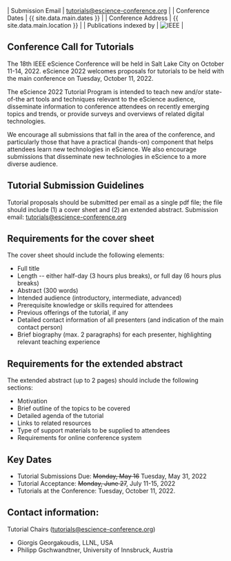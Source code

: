 | Submission Email        | tutorials@escience-conference.org |
| Conference Dates        | {{ site.data.main.dates }} |
| Conference Address      | {{ site.data.main.location }} |
| Publications indexed by | <img src="{{ site.baseurl }}/images/ieee.png" alt="IEEE" /> |

## Conference Call for Tutorials

The 18th IEEE eScience Conference will be held in Salt Lake City on October 11-14, 2022. eScience 2022 welcomes proposals for tutorials to be held with the main conference on Tuesday, October 11, 2022.
 
The eScience 2022 Tutorial Program is intended to teach new and/or state-of-the art tools and techniques relevant to the eScience audience, disseminate information to conference attendees on recently emerging topics and trends, or provide surveys and overviews of related digital technologies.
 
We encourage all submissions that fall in the area of the conference, and particularly those that have a practical (hands-on) component that helps attendees learn new technologies in eScience. We also encourage submissions that disseminate new technologies in eScience to a more diverse audience. 

## Tutorial Submission Guidelines
Tutorial proposals should be submitted per email as a single pdf file; the file should include (1) a cover sheet and (2) an extended abstract.
Submission email: tutorials@escience-conference.org

## Requirements for the cover sheet
The cover sheet should include the following elements:
- Full title 
- Length -- either half-day (3 hours plus breaks), or full day (6 hours plus breaks) 
- Abstract (300 words)
- Intended audience (introductory, intermediate, advanced) 
- Prerequisite knowledge or skills required for attendees 
- Previous offerings of the tutorial, if any
- Detailed contact information of all presenters (and indication of the main contact person)
- Brief biography (max. 2 paragraphs) for each presenter, highlighting relevant teaching experience

## Requirements for the extended abstract
The extended abstract (up to 2 pages) should include the following sections:
- Motivation
- Brief outline of the topics to be covered
- Detailed agenda of the tutorial
- Links to related resources
- Type of support materials to be supplied to attendees
- Requirements for online conference system
 
## Key Dates
- Tutorial Submissions Due: <s>Monday, May 16</s> Tuesday, May 31, 2022
- Tutorial Acceptance: <s>Monday, June 27</s>, July 11-15, 2022
- Tutorials at the Conference:  Tuesday, October 11, 2022.
 
## Contact information:

Tutorial Chairs (tutorials@escience-conference.org)
- Giorgis Georgakoudis, LLNL, USA
- Philipp Gschwandtner, University of Innsbruck, Austria 

